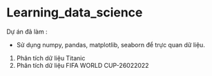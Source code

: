# Learning_data_science
Dự án đã làm :

- Sử dụng numpy, pandas, matplotlib, seaborn để trực quan dữ liệu.

1. Phân tích dữ liệu Titanic
2. Phân tích dữ liệu FIFA WORLD CUP-26022022
 
